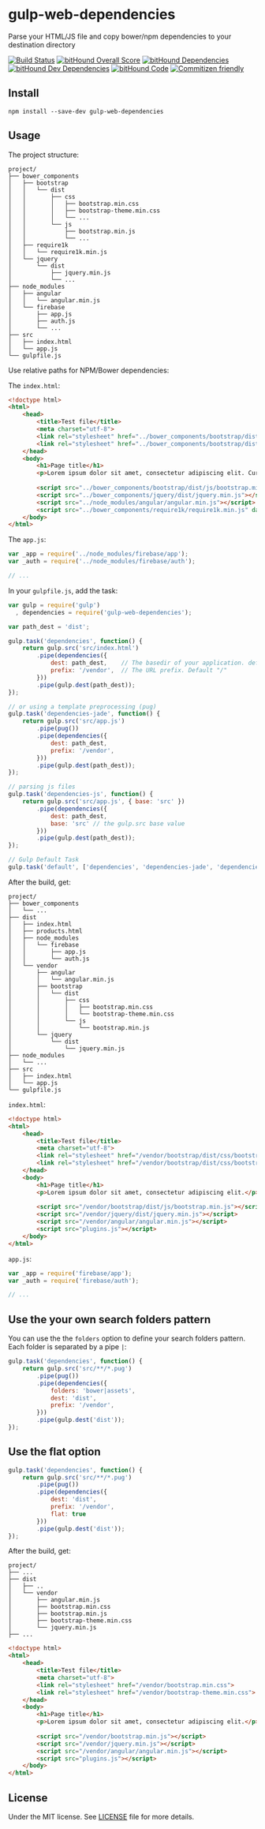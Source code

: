 # gulp-web-dependencies
Parse your HTML/JS file and copy bower/npm dependencies to your destination directory

[![Build Status](https://travis-ci.org/demsking/gulp-web-dependencies.svg?branch=master)](https://travis-ci.org/demsking/gulp-web-dependencies)
[![bitHound Overall Score](https://www.bithound.io/github/demsking/gulp-web-dependencies/badges/score.svg)](https://www.bithound.io/github/demsking/gulp-web-dependencies)
[![bitHound Dependencies](https://www.bithound.io/github/demsking/gulp-web-dependencies/badges/dependencies.svg)](https://www.bithound.io/github/demsking/gulp-web-dependencies/master/dependencies/npm)
[![bitHound Dev Dependencies](https://www.bithound.io/github/demsking/gulp-web-dependencies/badges/devDependencies.svg)](https://www.bithound.io/github/demsking/gulp-web-dependencies/master/dependencies/npm)
[![bitHound Code](https://www.bithound.io/github/demsking/gulp-web-dependencies/badges/code.svg)](https://www.bithound.io/github/demsking/gulp-web-dependencies)
[![Commitizen friendly](https://img.shields.io/badge/commitizen-friendly-brightgreen.svg)](http://commitizen.github.io/cz-cli/)

## Install

`npm install --save-dev gulp-web-dependencies`

## Usage
The project structure:
```
project/
├── bower_components
│   ├── bootstrap
│   │   └── dist
│   │       ├── css
│   │       │   ├── bootstrap.min.css
│   │       │   ├── bootstrap-theme.min.css
│   │       │   └── ...
│   │       └── js
│   │           ├── bootstrap.min.js
│   │           └── ...
│   ├── require1k
│   │   └── require1k.min.js
│   └── jquery
│       └── dist
│           ├── jquery.min.js
│           └── ...
├── node_modules
│   ├── angular
│   │   └── angular.min.js
│   └── firebase
│       ├── app.js
│       ├── auth.js
│       └── ...
├── src
│   ├── index.html
│   └── app.js
└── gulpfile.js
```

Use relative paths for NPM/Bower dependencies:

The `index.html`:

```html
<!doctype html>
<html>
    <head>
        <title>Test file</title>
        <meta charset="utf-8">
        <link rel="stylesheet" href="../bower_components/bootstrap/dist/css/bootstrap.min.css">
        <link rel="stylesheet" href="../bower_components/bootstrap/dist/css/bootstrap-theme.min.css">
    </head>
    <body>
        <h1>Page title</h1>
        <p>Lorem ipsum dolor sit amet, consectetur adipiscing elit. Curabitur tempus enim leo, ac lacinia purus accumsan sit amet. In ultrices sagittis nulla, ut dapibus.</p>
        
        <script src="../bower_components/bootstrap/dist/js/bootstrap.min.js"></script>
        <script src="../bower_components/jquery/dist/jquery.min.js"></script>
        <script src="../node_modules/angular/angular.min.js"></script>
        <script src="../bower_components/require1k/require1k.min.js" data-main="./app"></script>
    </body>
</html>
```

The `app.js`:

```js
var _app = require('../node_modules/firebase/app');
var _auth = require('../node_modules/firebase/auth');

// ...
```

In your `gulpfile.js`, add the task:

```js
var gulp = require('gulp')
  , dependencies = require('gulp-web-dependencies');

var path_dest = 'dist';

gulp.task('dependencies', function() {
    return gulp.src('src/index.html')
        .pipe(dependencies({
            dest: path_dest,    // The basedir of your application. default: path.dirname(file.path)
            prefix: '/vendor',  // The URL prefix. Default "/"
        }))
        .pipe(gulp.dest(path_dest));
});

// or using a template preprocessing (pug)
gulp.task('dependencies-jade', function() {
    return gulp.src('src/app.js')
        .pipe(pug())
        .pipe(dependencies({
            dest: path_dest, 
            prefix: '/vendor',
        }))
        .pipe(gulp.dest(path_dest));
});

// parsing js files
gulp.task('dependencies-js', function() {
    return gulp.src('src/app.js', { base: 'src' })
        .pipe(dependencies({
            dest: path_dest,
            base: 'src' // the gulp.src base value
        }))
        .pipe(gulp.dest(path_dest));
});

// Gulp Default Task
gulp.task('default', ['dependencies', 'dependencies-jade', 'dependencies-js']);

```

After the build, get:

```
project/
├── bower_components
│   └── ...
├── dist
│   ├── index.html
│   ├── products.html
│   ├── node_modules
│   │   └── firebase
│   │       ├── app.js
│   │       └── auth.js
│   └── vendor
│       ├── angular
│       │   └── angular.min.js
│       ├── bootstrap
│       │   └── dist
│       │       ├── css
│       │       │   ├── bootstrap.min.css
│       │       │   └── bootstrap-theme.min.css
│       │       └── js
│       │           └── bootstrap.min.js
│       └── jquery
│           └── dist
│               └── jquery.min.js
├── node_modules
│   └── ...
├── src
│   ├── index.html
│   └── app.js
└── gulpfile.js
```

`index.html`:

```html
<!doctype html>
<html>
    <head>
        <title>Test file</title>
        <meta charset="utf-8">
        <link rel="stylesheet" href="/vendor/bootstrap/dist/css/bootstrap.min.css">
        <link rel="stylesheet" href="/vendor/bootstrap/dist/css/bootstrap-theme.min.css">
    </head>
    <body>
        <h1>Page title</h1>
        <p>Lorem ipsum dolor sit amet, consectetur adipiscing elit.</p>
        
        <script src="/vendor/bootstrap/dist/js/bootstrap.min.js"></script>
        <script src="/vendor/jquery/dist/jquery.min.js"></script>
        <script src="/vendor/angular/angular.min.js"></script>
        <script src="plugins.js"></script>
    </body>
</html>

```

`app.js`:

```js
var _app = require('firebase/app');
var _auth = require('firebase/auth');

// ...
```

## Use the your own search folders pattern

You can use the the `folders` option to define your search folders pattern. Each folder is separated by a pipe `|`:

```js
gulp.task('dependencies', function() {
    return gulp.src('src/**/*.pug')
        .pipe(pug())
        .pipe(dependencies({
            folders: 'bower|assets',
            dest: 'dist',
            prefix: '/vendor',
        }))
        .pipe(gulp.dest('dist'));
});

```

## Use the flat option


```js
gulp.task('dependencies', function() {
    return gulp.src('src/**/*.pug')
        .pipe(pug())
        .pipe(dependencies({
            dest: 'dist',
            prefix: '/vendor',
            flat: true
        }))
        .pipe(gulp.dest('dist'));
});


```

After the build, get:

```
project/
├── ...
├── dist
│   ├── ..
│   └── vendor
│       ├── angular.min.js
│       ├── bootstrap.min.css
│       ├── bootstrap.min.js
│       ├── bootstrap-theme.min.css
│       └── jquery.min.js
├── ...
```

```html
<!doctype html>
<html>
    <head>
        <title>Test file</title>
        <meta charset="utf-8">
        <link rel="stylesheet" href="/vendor/bootstrap.min.css">
        <link rel="stylesheet" href="/vendor/bootstrap-theme.min.css">
    </head>
    <body>
        <h1>Page title</h1>
        <p>Lorem ipsum dolor sit amet, consectetur adipiscing elit.</p>
        
        <script src="/vendor/bootstrap.min.js"></script>
        <script src="/vendor/jquery.min.js"></script>
        <script src="/vendor/angular/angular.min.js"></script>
        <script src="plugins.js"></script>
    </body>
</html>

```

## License

Under the MIT license. See [LICENSE](https://github.com/demsking/gulp-web-dependencies/blob/master/LICENSE) file for more details.
